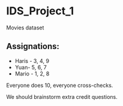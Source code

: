 # IDS_Project_1
Movies dataset


## Assignations:


- Haris - 3, 4, 9
- Yuan- 5, 6, 7
- Mario - 1, 2, 8

Everyone does 10, everyone cross-checks.


We should brainstorm extra credit questions.

